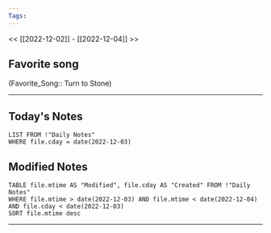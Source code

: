 ```yaml
---
Tags:
---
```

<< [[2022-12-02]] - [[2022-12-04]] >>
## Favorite song
(Favorite_Song:: Turn to Stone)
___
## Today's Notes
```dataview
LIST FROM !"Daily Notes"
WHERE file.cday = date(2022-12-03)
```
## Modified Notes
```dataview
TABLE file.mtime AS "Modified", file.cday AS "Created" FROM !"Daily Notes" 
WHERE file.mtime > date(2022-12-03) AND file.mtime < date(2022-12-04) AND file.cday < date(2022-12-03)
SORT file.mtime desc
```
___
